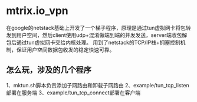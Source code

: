 # mtrix.io_vpn
在google的netstack基础上开发了一个梯子程序，原理是通过tun虚拟网卡将包转发到用户空间，然后client使用udp+混淆做端到端的并发发送，server端收包解包后通过tun虚拟网卡交给内核处理。
用到了netstack的TCP/IP栈+拥塞控制机制，保证用户空间数据包收发的稳定快速可靠。

## 怎么玩，涉及的几个程序
1、mktun.sh脚本负责添加子网路由和卸载子网路由
2、example/tun_tcp_listen部署在服务端
3、example/tun_tcp_connect部署在客户端

